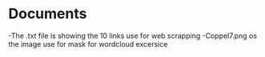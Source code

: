 # Documents

-The .txt file is showing the 10 links use for web scrapping
-Coppel7.png os the image use for mask for wordcloud excersice
